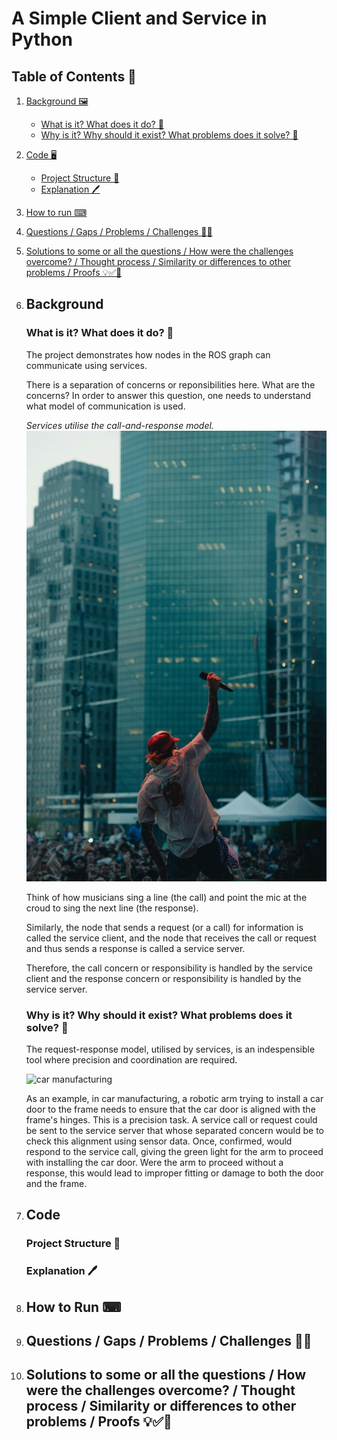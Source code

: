 # A Simple Client and Service in Python

## Table of Contents 📑

1. [Background 🖼️](#background)
    - [What is it? What does it do? 🤔](#what)
    - [Why is it? Why should it exist? What problems does it solve? 🤔](#why)
2. [Code 🖥️](#code)
    - [Project Structure 🌳](#structure)
    - [Explanation 🖊️](#explanation)
3. [How to run ⌨](#howTo)
4. [Questions / Gaps / Problems / Challenges 🙋🧐](#questions)
5. [Solutions to some or all the questions / How were the challenges overcome? / Thought process / Similarity or differences to other problems / Proofs 💡✅🎯](#solutions)


1. <h2 id="background">Background</h2>
    <h3 id="what">What is it? What does it do? 🤔</h3>
        <p>The project demonstrates how nodes in the ROS graph can communicate using services.</p>
        <p>There is a separation of concerns or reponsibilities here. What are the concerns? In order to answer this question, one needs to understand what model of communication is used.</p>
        <em>Services utilise the call-and-response model.</em>
        <img src="./img/call-and-response.jpg" alt="call and response"/>
        <p>Think of how musicians sing a line (the call) and point the mic at the croud to sing the next line (the response).</p>
        <p>Similarly, the node that sends a request (or a call) for information is called the service client, and the node that receives the call or request and thus sends a response is called a service server.</p>
        <p>Therefore, the call concern or responsibility is handled by the service client and the response concern or responsibility is handled by the service server.<p>
    <h3 id="why">Why is it? Why should it exist? What problems does it solve? 🤔</h3>
        <p>The request-response model, utilised by services, is an indespensible tool where precision and coordination are required.</p>
        <img src="./img/car-manufacturing.jpg" alt="car manufacturing"/>
        <p>As an example, in car manufacturing, a robotic arm trying to install a car door to the frame needs to ensure that the car door is aligned with the frame's hinges. This is a precision task. A service call or request could be sent to the service server that whose separated concern would be to check this alignment using sensor data. Once, confirmed, would respond to the service call, giving the green light for the arm to proceed with installing the car door. Were the arm to proceed without a response, this would lead to improper fitting or damage to both the door and the frame.</p>
2. <h2 id="code">Code</h2>
    <h3 id="structure">Project Structure 🌳</h3>
    <h3 id="explanation">Explanation 🖊️</h3>
3. <h2 id="howTo">How to Run ⌨</h2>
4. <h2 id="questions">Questions / Gaps / Problems / Challenges 🙋🧐</h2>
5. <h2 id="solutions">Solutions to some or all the questions / How were the challenges overcome? / Thought process / Similarity or differences to other problems / Proofs 💡✅🎯</h2>
